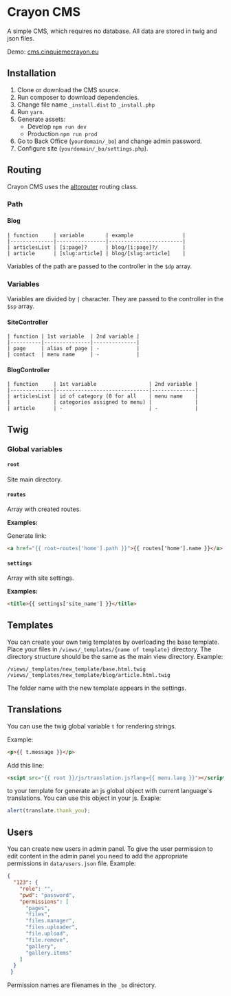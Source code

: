 # Crayon CMS
A simple CMS, which requires no database. All data are stored in twig and json files.

Demo: [cms.cinquiemecrayon.eu](http://cms.cinquiemecrayon.eu/)

## Installation
1. Clone or download the CMS source.
2. Run composer to download dependencies.
3. Change file name `_install.dist` to `_install.php`
4. Run `yarn`.
5. Generate assets:
   * Develop `npm run dev`
   * Production `npm run prod`
6. Go to Back Office (`yourdomain/_bo`) and change admin password.
7. Configure site (`yourdomain/_bo/settings.php`).

## Routing
Crayon CMS uses the [altorouter](http://altorouter.com/) routing class.
### Path
#### Blog
```
| function     | variable       | example                |
|--------------|----------------|------------------------|
| articlesList | [i:page]?      | blog/[i:page]?/        |
| article      | [slug:article] | blog/[slug:article]    |
```
Variables of the path are passed to the controller in the `$dp` array.
### Variables
Variables are divided by `|` character. They are passed to the controller in the `$sp` array.
#### SiteController
```
| function | 1st variable  | 2nd variable |
|----------|---------------|--------------|
| page     | alias of page | -            |
| contact  | menu name     | -            |
```
#### BlogController
```
| function     | 1st variable                 | 2nd variable |
|--------------|------------------------------|--------------|
| articlesList | id of category (0 for all    | menu name    |
|              | categories assigned to menu) |              |
| article      | -                            | -            |
```
## Twig
### Global variables
#### `root`
Site main directory.
#### `routes`
Array with created routes.

**Examples:**

Generate link: 
```html
<a href="{{ root~routes['home'].path }}">{{ routes['home'].name }}</a>
```
#### `settings`
Array with site settings.

**Examples:**

```html
<title>{{ settings['site_name'] }}</title>
```
## Templates
You can create your own twig templates by overloading the base template.
Place your files in `/views/_templates/{name of template}` directory.
The directory structure should be the same as the main view directory.
Example:
```
/views/_templates/new_template/base.html.twig
/views/_templates/new_template/blog/article.html.twig
```
The folder name with the new template appears in the settings.

## Translations
You can use the twig global variable `t` for rendering strings.

Example:
```html
<p>{{ t.message }}</p>
```
Add this line:
```html
<scipt src="{{ root }}/js/translation.js?lang={{ menu.lang }}"></script>
```
to your template for generate an js global object with current language's translations.
You can use this object in your js.
Exaple:
```js
alert(translate.thank_you);
```

## Users
You can create new users in admin panel.
To give the user permission to edit content in the admin panel 
you need to add the appropriate permissions in `data/users.json` file.
Example: 

```json
{
  "123": {
    "role": "",
    "pwd": "password",
    "permissions": [
      "pages",
      "files",
      "files.manager",
      "files.uploader",
      "file.upload",
      "file.remove",
      "gallery",
      "gallery.items"
    ]
  }
 }
```

Permission names are filenames in the `_bo` directory.
